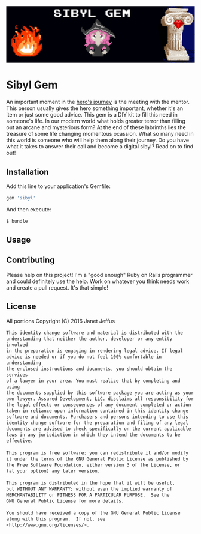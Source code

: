 <img src="graphics/sibyl.png" alt="Sibyl Gem" style="width: 600px;"/>

# Sibyl Gem

An important moment in the [hero's
journey](http://www.thewritersjourney.com/hero's_journey.htm) is the meeting
with the mentor. This person usually gives the hero something important,
whether it's an item or just some good advice. This gem is a DIY kit to
fill this need in someone's life. In our modern world what holds greater
terror than filling out an arcane and mysterious form? At the end of
these labrinths lies the treasure of some life changing momentous
ocassion. What so many need in this world is someone who will help them
along their journey. Do you have what it takes to answer their call and
become a digital sibyl? Read on to find out!

## Installation
Add this line to your application's Gemfile:

```ruby
gem 'sibyl'
```

And then execute:
```bash
$ bundle
```

## Usage


## Contributing

Please help on this project! I'm a "good enough" Ruby on Rails
programmer and could definitely use the help. Work on whatever you think
needs work and create a pull request. It's that simple!

## License

All portions Copyright (C) 2016 Janet Jeffus

    This identity change software and material is distributed with the
    understanding that neither the author, developer or any entity involved
    in the preparation is engaging in rendering legal advice. If legal
    advice is needed or if you do not feel 100% comfortable in understanding
    the enclosed instructions and documents, you should obtain the services
    of a lawyer in your area. You must realize that by completing and using
    the documents supplied by this software package you are acting as your
    own lawyer. Assured Development, LLC. disclaims all responsibility for
    the legal effects or consequences of any document completed or action
    taken in reliance upon information contained in this identity change
    software and documents. Purchasers and persons intending to use this
    identity change software for the preparation and filing of any legal
    documents are advised to check specifically on the current applicable
    laws in any jurisdiction in which they intend the documents to be
    effective.

    This program is free software: you can redistribute it and/or modify
    it under the terms of the GNU General Public License as published by
    the Free Software Foundation, either version 3 of the License, or
    (at your option) any later version.

    This program is distributed in the hope that it will be useful,
    but WITHOUT ANY WARRANTY; without even the implied warranty of
    MERCHANTABILITY or FITNESS FOR A PARTICULAR PURPOSE.  See the
    GNU General Public License for more details.

    You should have received a copy of the GNU General Public License
    along with this program.  If not, see
    <http://www.gnu.org/licenses/>.
